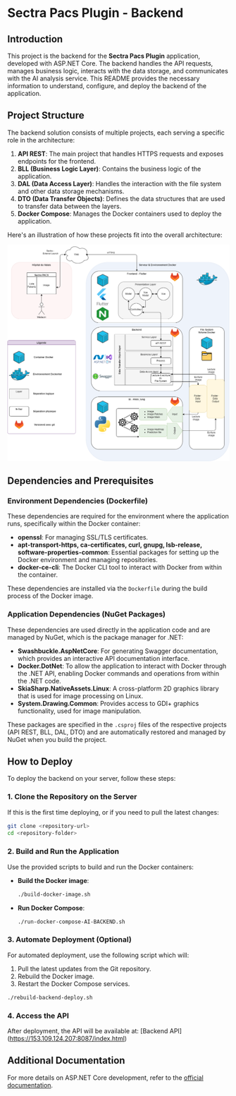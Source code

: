 
# Sectra Pacs Plugin - Backend

## Introduction

This project is the backend for the **Sectra Pacs Plugin** application, developed with ASP.NET Core. The backend handles the API requests, manages business logic, interacts with the data storage, and communicates with the AI analysis service. This README provides the necessary information to understand, configure, and deploy the backend of the application.

## Project Structure

The backend solution consists of multiple projects, each serving a specific role in the architecture:

1. **API REST**: The main project that handles HTTPS requests and exposes endpoints for the frontend.
2. **BLL (Business Logic Layer)**: Contains the business logic of the application.
3. **DAL (Data Access Layer)**: Handles the interaction with the file system and other data storage mechanisms.
4. **DTO (Data Transfer Objects)**: Defines the data structures that are used to transfer data between the layers.
5. **Docker Compose**: Manages the Docker containers used to deploy the application.

Here's an illustration of how these projects fit into the overall architecture:

![ASP.NET Core Project Structure](./images/Architecture.png)

## Dependencies and Prerequisites

### Environment Dependencies (Dockerfile)

These dependencies are required for the environment where the application runs, specifically within the Docker container:

- **openssl**: For managing SSL/TLS certificates.
- **apt-transport-https, ca-certificates, curl, gnupg, lsb-release, software-properties-common**: Essential packages for setting up the Docker environment and managing repositories.
- **docker-ce-cli**: The Docker CLI tool to interact with Docker from within the container.

These dependencies are installed via the `Dockerfile` during the build process of the Docker image.

### Application Dependencies (NuGet Packages)

These dependencies are used directly in the application code and are managed by NuGet, which is the package manager for .NET:

- **Swashbuckle.AspNetCore**: For generating Swagger documentation, which provides an interactive API documentation interface.
- **Docker.DotNet**: To allow the application to interact with Docker through the .NET API, enabling Docker commands and operations from within the .NET code.
- **SkiaSharp.NativeAssets.Linux**: A cross-platform 2D graphics library that is used for image processing on Linux.
- **System.Drawing.Common**: Provides access to GDI+ graphics functionality, used for image manipulation.

These packages are specified in the `.csproj` files of the respective projects (API REST, BLL, DAL, DTO) and are automatically restored and managed by NuGet when you build the project.


## How to Deploy

To deploy the backend on your server, follow these steps:

### 1. Clone the Repository on the Server

If this is the first time deploying, or if you need to pull the latest changes:

```bash
git clone <repository-url>
cd <repository-folder>
```

### 2. Build and Run the Application

Use the provided scripts to build and run the Docker containers:

- **Build the Docker image**:
  ```bash
  ./build-docker-image.sh
  ```

- **Run Docker Compose**:
  ```bash
  ./run-docker-compose-AI-BACKEND.sh
  ```

### 3. Automate Deployment (Optional)

For automated deployment, use the following script which will:

1. Pull the latest updates from the Git repository.
2. Rebuild the Docker image.
3. Restart the Docker Compose services.

```bash
./rebuild-backend-deploy.sh
```

### 4. Access the API

After deployment, the API will be available at: [Backend API] (https://153.109.124.207:8087/index.html)


## Additional Documentation

For more details on ASP.NET Core development, refer to the [official documentation](https://docs.microsoft.com/en-us/aspnet/core/).

